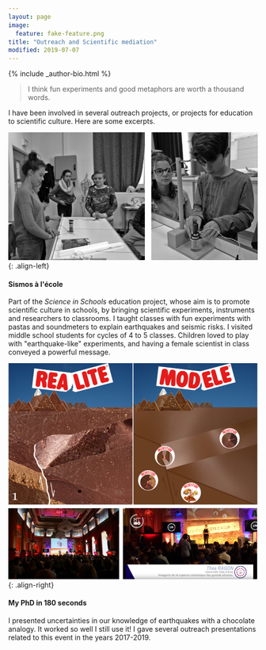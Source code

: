 ```yaml
---
layout: page
image:
  feature: fake-feature.png
title: "Outreach and Scientific mediation"
modified: 2019-07-07
---
```


<footer role="contentinfo">
  <div class="article-author-bottom">
    {% include _author-bio.html %}
  </div>
</footer>


> I think fun experiments and good metaphors are worth a thousand words.
 
 
I have been involved in several outreach projects, or projects for education to scientific culture. Here are some excerpts.


![sismoalecole](seismoalecole.png){: .align-left}
#### Sismos à l'école
Part of the *Science in Schools*  education project, whose aim is to promote scientific culture in schools, by bringing scientific experiments, instruments and researchers to classrooms. I taught classes with fun experiments with pastas and soundmeters to explain earthquakes and seismic risks. I visited middle school students for cycles of 4 to 5 classes. Children loved to play with "earthquake-like" experiments, and having a female scientist in class conveyed a powerful message.


![mt180](mt180.png){: .align-right}
#### My PhD in 180 seconds
I presented uncertainties in our knowledge of earthquakes with a chocolate analogy. It worked so well I still use it!
I gave several outreach presentations related to this event in the years 2017-2019.
